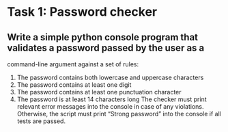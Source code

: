 # Task 1: Password checker
## Write a simple python console program that validates a password passed by the user as a
command-line argument against a set of rules:
1. The password contains both lowercase and uppercase characters
2. The password contains at least one digit
3. The password contains at least one punctuation character
4. The password is at least 14 characters long
The checker must print relevant error messages into the console in case of any violations.
Otherwise, the script must print “Strong password” into the console if all tests are passed.
